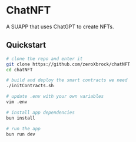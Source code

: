 # ChatNFT

A SUAPP that uses ChatGPT to create NFTs.

## Quickstart

```sh
# clone the repo and enter it
git clone https://github.com/zeroXbrock/chatNFT
cd chatNFT

# build and deploy the smart contracts we need
./initContracts.sh

# update .env with your own variables
vim .env

# install app dependencies
bun install

# run the app
bun run dev
```
